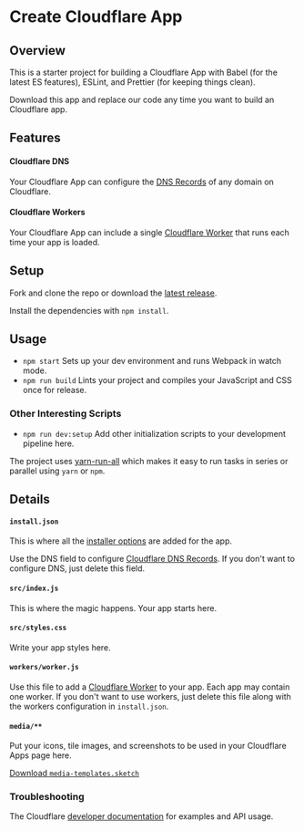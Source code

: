 # Create Cloudflare App

## Overview

This is a starter project for building a Cloudflare App with Babel (for the latest ES features), ESLint, and Prettier (for keeping things clean).

Download this app and replace our code any time you want to build an Cloudflare app.

## Features

#### Cloudflare DNS

Your Cloudflare App can configure the [DNS Records](https://api.cloudflare.com/#dns-records-for-a-zone-properties) of any domain on Cloudflare.

#### Cloudflare Workers

Your Cloudflare App can include a single [Cloudflare Worker](https://developers.cloudflare.com/workers/) that runs each time your app is loaded.

## Setup

Fork and clone the repo or download the [latest release](https://github.com/CloudflareApps/CreateCloudflareApp/releases/latest).

Install the dependencies with `npm install`.

## Usage

- `npm start` Sets up your dev environment and runs Webpack in watch mode.
- `npm run build` Lints your project and compiles your JavaScript and CSS once for release.

### Other Interesting Scripts

- `npm run dev:setup` Add other initialization scripts to your development pipeline here.

The project uses [yarn-run-all](https://www.npmjs.com/package/yarn-run-all) which makes it easy to run tasks in series or parallel using `yarn` or `npm`.

## Details

#### `install.json`

This is where all the [installer options](https://www.cloudflare.com/apps/developer/docs/install-json) are added for the app.

Use the DNS field to configure [Cloudflare DNS Records](https://api.cloudflare.com/#dns-records-for-a-zone-properties). If you don't want to configure DNS, just delete this field.

#### `src/index.js`

This is where the magic happens. Your app starts here.

#### `src/styles.css`

Write your app styles here.

#### `workers/worker.js`

Use this file to add a [Cloudflare Worker](https://developers.cloudflare.com/workers/) to your app. Each app may contain one worker. If you don't want to use workers, just delete this file along with the workers configuration in `install.json`.

#### `media/**`

Put your icons, tile images, and screenshots to be used in your Cloudflare Apps page here.

[Download <code class="inline">media-templates.sketch</code>](https://github.com/CloudflareApps/MediaTemplates/raw/master/media-templates.sketch)

### Troubleshooting

The Cloudflare [developer documentation](https://www.cloudflare.com/apps/developer/docs/getting-started) for examples and API usage.

<!--
<a href="https://www.cloudflare.com/apps/[[YOUR APP ALIAS]]/install?source=button">
  <img
    src="https://install.cloudflareapps.com/install-button.png"
    alt="Install [[YOUR APP NAME]] with Cloudflare"
    border="0"
    width="150">
</a> -->
